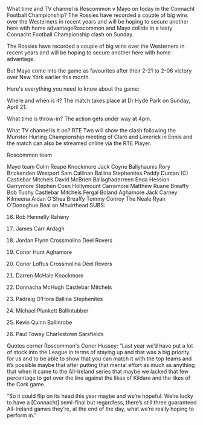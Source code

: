 What time and TV channel is Roscommon v Mayo on today in the Connacht Football Championship?
The Rossies have recorded a couple of big wins over the Westerners in recent years and will be hoping to secure another here with home advantageRoscommon and Mayo collide in a tasty Connacht Football Championship clash on Sunday.

The Rossies have recorded a couple of big wins over the Westerners in recent years and will be hoping to secure another here with home advantage.

But Mayo come into the game as favourites after their 2-21 to 2-06 victory over New York earlier this month.

Here's everything you need to know about the game:




Where and when is it?
The match takes place at Dr Hyde Park on Sunday, April 21.

What time is throw-in?
The action gets under way at 4pm.

What TV channel is it on?
RTE Two will show the clash following the Munster Hurling Championship meeting of Clare and Limerick in Ennis and the match can also be streamed online via the RTE Player.

Roscommon team

Mayo team
Colm Reape Knockmore
Jack Coyne Ballyhaunis
Rory Brickenden Westport
Sam Callinan Ballina Stephenites
Paddy Durcan (C) Castlebar Mitchels
David McBrien Ballaghaderreen
Enda Hession Garrymore
Stephen Coen Hollymount Carramore
Matthew Ruane Breaffy
Bob Tuohy Castlebar Mitchels
Fergal Boland Aghamore
Jack Carney Kilmeena
Aidan O’Shea Breaffy
Tommy Conroy The Neale
Ryan O’Donoghue Béal an Mhuirthead
SUBS:

16. Rob Hennelly Raheny

17. James Carr Ardagh

18. Jordan Flynn Crossmolina Deel Rovers

19. Conor Hunt Aghamore

20. Conor Loftus Crossmolina Deel Rovers

21. Darren McHale Knockmore

22. Donnacha McHugh Castlebar Mitchels

23. Padraig O’Hora Ballina Stephenites

24. Michael Plunkett Ballintubber

25. Kevin Quinn Ballinrobe

26. Paul Towey Charlestown Sarsfields

Quotes corner
Roscommon's Conor Hussey: “Last year we’d have put a lot of stock into the League in terms of staying up and that was a big priority for us and to be able to show that you can match it with the top teams and it’s possible maybe that after putting that mental effort as much as anything that when it came to the All-Ireland series that maybe we lacked that few percentage to get over the line against the likes of Kildare and the likes of the Cork game.

“So it could flip on its head this year maybe and we’re hopeful. We’re lucky to have a [Connacht] semi-final but regardless, there’s still three guaranteed All-Ireland games they’re, at the end of the day, what we’re really hoping to perform in.”
